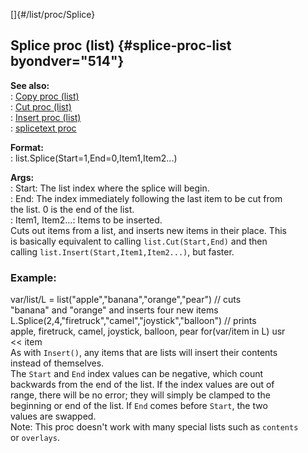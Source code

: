 []{#/list/proc/Splice}    
## Splice proc (list) {#splice-proc-list byondver="514"}    
**See also:**    
:   [Copy proc (list)](/ref/list/proc/Copy.md)    
:   [Cut proc (list)](/ref/list/proc/Cut.md)    
:   [Insert proc (list)](/ref/list/proc/Insert.md)    
:   [splicetext proc](/ref/proc/splicetext.md)    
<!-- -->    
**Format:**    
:   list.Splice(Start=1,End=0,Item1,Item2\...)    
<!-- -->    
**Args:**    
:   Start: The list index where the splice will begin.    
:   End: The index immediately following the last item to be cut from    
    the list. 0 is the end of the list.    
:   Item1, Item2\...: Items to be inserted.    
Cuts out items from a list, and inserts new items in their place. This    
is basically equivalent to calling `list.Cut(Start,End)` and then    
calling `list.Insert(Start,Item1,Item2...)`, but faster.    
### Example:    
var/list/L = list(\"apple\",\"banana\",\"orange\",\"pear\") // cuts    
\"banana\" and \"orange\" and inserts four new items    
L.Splice(2,4,\"firetruck\",\"camel\",\"joystick\",\"balloon\") // prints    
apple, firetruck, camel, joystick, balloon, pear for(var/item in L) usr    
\<\< item    
As with `Insert()`, any items that are lists will insert their contents    
instead of themselves.    
The `Start` and `End` index values can be negative, which count    
backwards from the end of the list. If the index values are out of    
range, there will be no error; they will simply be clamped to the    
beginning or end of the list. If `End` comes before `Start`, the two    
values are swapped.    
Note: This proc doesn\'t work with many special lists such as `contents`    
or `overlays`.  